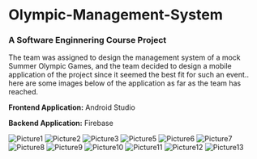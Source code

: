 # Olympic-Management-System

### <b>A Software Enginnering Course Project</b>

The team was assigned to design the management system of a mock Summer Olympic Games, and the team decided to design a mobile application of the project since it seemed the best fit for such an event.. here are some images below of the application as far as the team has reached.

<b>Frontend Application:</b> Android Studio

<b>Backend Application:</b> Firebase

![Picture1](https://user-images.githubusercontent.com/26119055/61599195-9adc2780-abf4-11e9-82d7-144f8a2f5901.png)
![Picture2](https://user-images.githubusercontent.com/26119055/61599207-bfd09a80-abf4-11e9-8cd4-9e1cc352b87f.png)
![Picture3](https://user-images.githubusercontent.com/26119055/61599209-c2cb8b00-abf4-11e9-9051-ceb5fd63984b.png)
![Picture5](https://user-images.githubusercontent.com/26119055/61599212-cbbc5c80-abf4-11e9-83e8-bf39b8cb6ec0.png)
![Picture6](https://user-images.githubusercontent.com/26119055/61599213-cbbc5c80-abf4-11e9-96b0-389aefdcac55.png)
![Picture7](https://user-images.githubusercontent.com/26119055/61599214-cbbc5c80-abf4-11e9-8aae-5d0b99d19301.png)
![Picture8](https://user-images.githubusercontent.com/26119055/61599215-cbbc5c80-abf4-11e9-84a9-1c505a8daf36.png)
![Picture9](https://user-images.githubusercontent.com/26119055/61599216-cbbc5c80-abf4-11e9-9300-af7ee77ea1b8.png)
![Picture10](https://user-images.githubusercontent.com/26119055/61599217-cbbc5c80-abf4-11e9-91ef-24ec6c448755.png)
![Picture11](https://user-images.githubusercontent.com/26119055/61599218-cbbc5c80-abf4-11e9-96e9-c68375a569b7.png)
![Picture12](https://user-images.githubusercontent.com/26119055/61599219-cbbc5c80-abf4-11e9-80f8-27f3927309d6.png)
![Picture13](https://user-images.githubusercontent.com/26119055/61599220-cbbc5c80-abf4-11e9-81e7-02dfbf436e6e.png)
